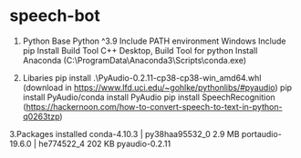 # speech-bot


1. Python Base
    Python ^3.9
    Include PATH environment Windows
    Include pip
    Install Build Tool C++ Desktop, Build Tool for python
    Install Anaconda (C:\ProgramData\Anaconda3\Scripts\conda.exe)
   
3. Libaries
    pip install .\PyAudio-0.2.11-cp38-cp38-win_amd64.whl (download in https://www.lfd.uci.edu/~gohlke/pythonlibs/#pyaudio)
    pip install PyAudio/conda install PyAudio
    pip install SpeechRecognition (https://hackernoon.com/how-to-convert-speech-to-text-in-python-q0263tzp)
   
3.Packages installed
    conda-4.10.3               |   py38haa95532_0         2.9 MB
    portaudio-19.6.0           |       he774522_4         202 KB
    pyaudio-0.2.11
    

